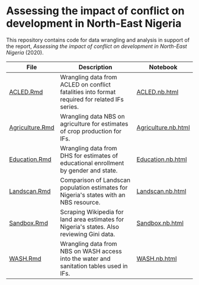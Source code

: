 # Assessing the impact of conflict on development in North-East Nigeria
This repository contains code for data wrangling and analysis in support of the report, *Assessing the impact of conflict on development in North-East Nigeria* (2020).

| File | Description | Notebook
| ------------- | ------------- | ------------- |
| [ACLED.Rmd](ACLED.Rmd) | Wrangling data from ACLED on conflict fatalities into format required for related IFs series. | [ACLED.nb.html](ACLED.nb.html)  | 
| [Agriculture.Rmd](Agriculture.Rmd) | Wrangling data NBS on agriculture for estimates of crop production for IFs. | [Agriculture.nb.html](Agriculture.nb.html) | 
| [Education.Rmd](Education.nb.html) | Wrangling data from DHS for estimates of educational enrollment by gender and state. | [Education.nb.html](Education.nb.html) | 
| [Landscan.Rmd](Landscan.Rmd) | Comparison of Landscan population estimates for Nigeria's states with an NBS resource. | [Landscan.nb.html](Landscan.nb.html) | 
| [Sandbox.Rmd](Sandbox.Rmd) | Scraping Wikipedia for land area estimates for Nigeria's states. Also reviewing Gini data. | [Sandbox.nb.html](Sandbox.nb.html) | 
| [WASH.Rmd](WASH.Rmd) | Wrangling data from NBS on WASH access into the water and sanitation tables used in IFs. | [WASH.nb.html](WASH.nb.html) | 
